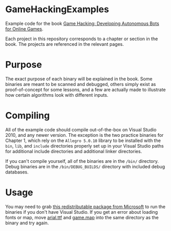 # GameHackingExamples

Example code for the book [Game Hacking: Developing Autonomous Bots for Online Games](http://www.nostarch.com/gamehacking).

Each project in this repository corresponds to a chapter or section in the book. The projects are referenced in the relevant pages.

# Purpose
The exact purpose of each binary will be explained in the book. Some binaries are meant to be scanned and debugged, others simply exist as proof-of-concept for some lessons, and a few are actually made to illustrate how certain algorithms look with different inputs.

# Compiling
All of the example code should compile out-of-the-box on Visual Studio 2010, and any newer version. The exception is the two practice binaries for Chapter 1, which rely on the `Allegro 5.0.10` library to be installed with the `bin`, `lib`, and `include` directories properly set up in your Visual Studio paths for additional include directories and additional linker directories.

If you can't compile yourself, all of the binaries are in the `/bin/` directory. Debug binaries are in the `/bin/DEBUG_BUILDS/` directory with included debug databases.

# Usage
You may need to grab [this redistributable package from Microsoft](https://www.microsoft.com/en-us/download/details.aspx?id=5555) to run the binaries if you don't have Visual Studio. If you get an error about loading fonts or map, move [arial.ttf](https://github.com/GameHackingBook/GameHackingExamples/blob/master/arial.ttf) and [game.map](https://github.com/GameHackingBook/GameHackingExamples/blob/master/game.map) into the same directory as the binary and try again.
